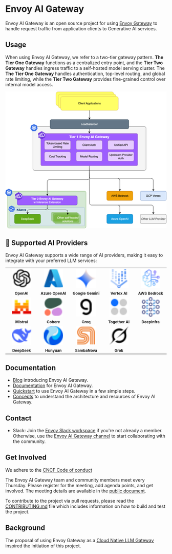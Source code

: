 # Envoy AI Gateway
Envoy AI Gateway is an open source project for using [Envoy Gateway](https://github.com/envoyproxy/gateway) to handle request traffic from application clients to Generative AI services.

## Usage

When using Envoy AI Gateway, we refer to a two-tier gateway pattern. **The Tier One Gateway** functions as a centralized entry point, and the **Tier Two Gateway** handles ingress traffic to a self-hosted model serving cluster. The **The Tier One Gateway** handles authentication, top-level routing, and global rate limiting, while the **Tier Two Gateway** provides fine-grained control over internal model access.

![](site/blog/images/aigw-ref.drawio.png)

## 🤖 Supported AI Providers

Envoy AI Gateway supports a wide range of AI providers, making it easy to integrate with your preferred LLM services:

<div align="center">
  <table>
    <tr>
      <td align="center" width="120">
        <img src="site/static/img/providers/openai.svg" width="60" height="60" alt="OpenAI"/>
        <br><sub><b>OpenAI</b></sub>
      </td>
      <td align="center" width="120">
        <img src="site/static/img/providers/azure-openai.svg" width="60" height="60" alt="Azure OpenAI"/>
        <br><sub><b>Azure OpenAI</b></sub>
      </td>
      <td align="center" width="120">
        <img src="site/static/img/providers/google-gemini.svg" width="60" height="60" alt="Google Gemini"/>
        <br><sub><b>Google Gemini</b></sub>
      </td>
      <td align="center" width="120">
        <img src="site/static/img/providers/vertex-ai.svg" width="60" height="60" alt="Vertex AI"/>
        <br><sub><b>Vertex AI</b></sub>
      </td>
      <td align="center" width="120">
        <img src="site/static/img/providers/aws-bedrock.svg" width="60" height="60" alt="AWS Bedrock"/>
        <br><sub><b>AWS Bedrock</b></sub>
      </td>
    </tr>
    <tr>
      <td align="center" width="120">
        <img src="site/static/img/providers/mistral.svg" width="60" height="60" alt="Mistral"/>
        <br><sub><b>Mistral</b></sub>
      </td>
      <td align="center" width="120">
        <img src="site/static/img/providers/cohere.svg" width="60" height="60" alt="Cohere"/>
        <br><sub><b>Cohere</b></sub>
      </td>
      <td align="center" width="120">
        <img src="site/static/img/providers/groq.svg" width="60" height="60" alt="Groq"/>
        <br><sub><b>Groq</b></sub>
      </td>
      <td align="center" width="120">
        <img src="site/static/img/providers/together-ai.svg" width="60" height="60" alt="Together AI"/>
        <br><sub><b>Together AI</b></sub>
      </td>
      <td align="center" width="120">
        <img src="site/static/img/providers/deepinfra.svg" width="60" height="60" alt="DeepInfra"/>
        <br><sub><b>DeepInfra</b></sub>
      </td>
    </tr>
    <tr>
      <td align="center" width="120">
        <img src="site/static/img/providers/deepseek.svg" width="60" height="60" alt="DeepSeek"/>
        <br><sub><b>DeepSeek</b></sub>
      </td>
      <td align="center" width="120">
        <img src="site/static/img/providers/hunyuan.svg" width="60" height="60" alt="Hunyuan"/>
        <br><sub><b>Hunyuan</b></sub>
      </td>
      <td align="center" width="120">
        <img src="site/static/img/providers/sambanova.svg" width="60" height="60" alt="SambaNova"/>
        <br><sub><b>SambaNova</b></sub>
      </td>
      <td align="center" width="120">
        <img src="site/static/img/providers/grok.svg" width="60" height="60" alt="Grok"/>
        <br><sub><b>Grok</b></sub>
      </td>
      <td align="center" width="120">
        <!-- Empty cell for symmetry -->
      </td>
    </tr>
  </table>
</div>


## Documentation

* [Blog](https://aigateway.envoyproxy.io/blog) introducing Envoy AI Gateway.
* [Documentation](https://aigateway.envoyproxy.io/docs) for Envoy AI Gateway.
* [Quickstart](https://aigateway.envoyproxy.io/docs/getting-started/) to use Envoy AI Gateway in a few simple steps.
* [Concepts](https://aigateway.envoyproxy.io/docs/concepts/) to understand the architecture and resources of Envoy AI Gateway.

## Contact

* Slack: Join the [Envoy Slack workspace][] if you're not already a member. Otherwise, use the
  [Envoy AI Gateway channel][] to start collaborating with the community.

## Get Involved

We adhere to the [CNCF Code of conduct][Code of conduct]

The Envoy AI Gateway team and community members meet every Thursday.
Please register for the meeting, add agenda points, and get involved. The
meeting details are available in the [public document][meeting].

To contribute to the project via pull requests, please read the [CONTRIBUTING.md](CONTRIBUTING.md) file
which includes information on how to build and test the project.

## Background

The proposal of using Envoy Gateway as a [Cloud Native LLM Gateway][Cloud Native LLM Gateway] inspired the initiation of this project.


[meeting]: https://docs.google.com/document/d/10e1sfsF-3G3Du5nBHGmLjXw5GVMqqCvFDqp_O65B0_w/edit?tab=t.0
[Envoy Slack workspace]: https://communityinviter.com/apps/envoyproxy/envoy
[Envoy AI Gateway channel]: https://envoyproxy.slack.com/archives/C07Q4N24VAA
[Code of conduct]: https://github.com/cncf/foundation/blob/main/code-of-conduct.md
[Cloud Native LLM Gateway]: https://docs.google.com/document/d/1FQN_hGhTNeoTgV5Jj16ialzaSiAxC0ozxH1D9ngCVew/edit?tab=t.0#heading=h.uuu99yemq4eo
